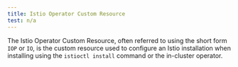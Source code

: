 ```yaml
---
title: Istio Operator Custom Resource
test: n/a
---
```


The Istio Operator Custom Resource, often referred to using the short form `IOP` or `IO`,
is the custom resource used to configure
an Istio installation when installing using the `istioctl install` command or
the in-cluster operator.
